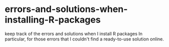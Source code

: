 # errors-and-solutions-when-installing-R-packages
keep track of the errors and solutions when I install R packages
In particular, for those errors that I couldn't find a ready-to-use solution online.
